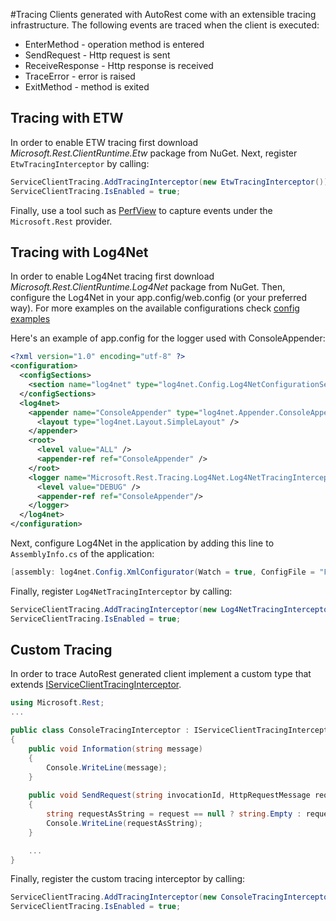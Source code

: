 #Tracing
Clients generated with AutoRest come with an extensible tracing infrastructure. The following events are traced when the client is executed:

- EnterMethod - operation method is entered
- SendRequest - Http request is sent
- ReceiveResponse - Http response is received
- TraceError - error is raised
- ExitMethod - method is exited

## Tracing with ETW
In order to enable ETW tracing first download _Microsoft.Rest.ClientRuntime.Etw_ package from NuGet.
Next, register `EtwTracingInterceptor` by calling:
```csharp
ServiceClientTracing.AddTracingInterceptor(new EtwTracingInterceptor());
ServiceClientTracing.IsEnabled = true;
```
Finally, use a tool such as [PerfView](http://www.microsoft.com/en-us/download/details.aspx?id=28567) to capture events under the `Microsoft.Rest` provider.

## Tracing with Log4Net
In order to enable Log4Net tracing first download _Microsoft.Rest.ClientRuntime.Log4Net_ package from NuGet. Then, configure the Log4Net in your app.config/web.config (or your preferred way). For more examples on the available configurations check [config examples](http://logging.apache.org/log4net/release/config-examples.html)

Here's an example of app.config for the logger used with ConsoleAppender:
```xml
<?xml version="1.0" encoding="utf-8" ?>
<configuration>
  <configSections>
    <section name="log4net" type="log4net.Config.Log4NetConfigurationSectionHandler, log4net"/>
  </configSections>
  <log4net>
    <appender name="ConsoleAppender" type="log4net.Appender.ConsoleAppender">
      <layout type="log4net.Layout.SimpleLayout" />
    </appender>
    <root>
      <level value="ALL" />
      <appender-ref ref="ConsoleAppender" />
    </root>
    <logger name="Microsoft.Rest.Tracing.Log4Net.Log4NetTracingInterceptor">
      <level value="DEBUG" />
      <appender-ref ref="ConsoleAppender"/>
    </logger>
  </log4net>
</configuration>
```
Next, configure Log4Net in the application by adding this line to `AssemblyInfo.cs` of the application:
```csharp 
[assembly: log4net.Config.XmlConfigurator(Watch = true, ConfigFile = "FileName.ext")]
```
Finally, register `Log4NetTracingInterceptor` by calling:
```csharp
ServiceClientTracing.AddTracingInterceptor(new Log4NetTracingInterceptor());
ServiceClientTracing.IsEnabled = true;
```

## Custom Tracing
In order to trace AutoRest generated client implement a custom type that extends [IServiceClientTracingInterceptor](../Microsoft.Rest/ClientRuntime/IServiceClientTracingInterceptor.cs).
```csharp
using Microsoft.Rest;
...

public class ConsoleTracingInterceptor : IServiceClientTracingInterceptor
{
    public void Information(string message)
    {
        Console.WriteLine(message);
    }
    
    public void SendRequest(string invocationId, HttpRequestMessage request)
    {
        string requestAsString = request == null ? string.Empty : request.AsFormattedString();
        Console.WriteLine(requestAsString);
    }

    ...
}
```
Finally, register the custom tracing interceptor by calling:
```csharp
ServiceClientTracing.AddTracingInterceptor(new ConsoleTracingInterceptor());
ServiceClientTracing.IsEnabled = true;
```
